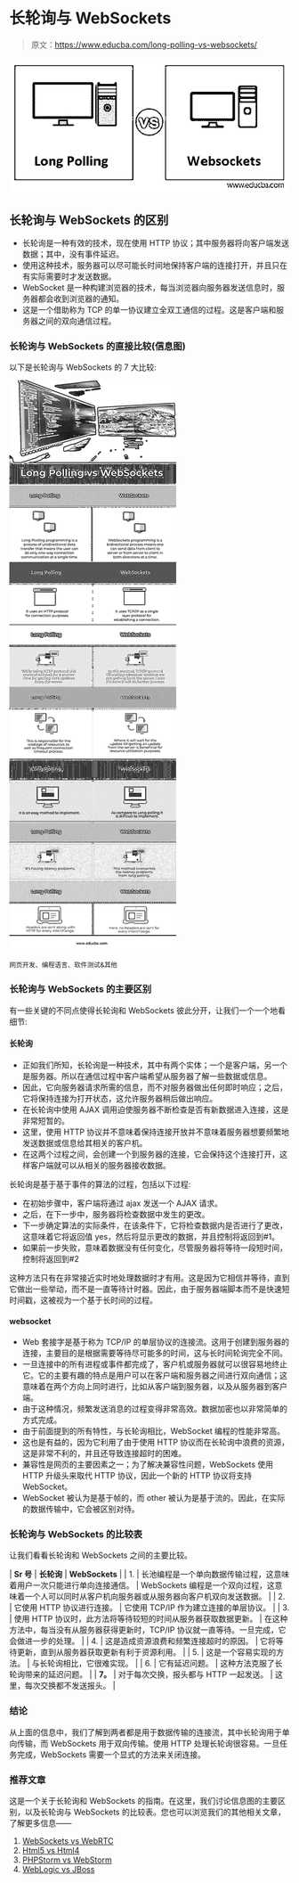 # 长轮询与 WebSockets

> 原文：<https://www.educba.com/long-polling-vs-websockets/>

![Long Polling vs WebSockets](img/544fce654bc7e5c8d24c2c7ed3860f1b.png)



## 长轮询与 WebSockets 的区别

*   长轮询是一种有效的技术，现在使用 HTTP 协议；其中服务器将向客户端发送数据；其中，没有事件延迟。
*   使用这种技术，服务器可以尽可能长时间地保持客户端的连接打开，并且只在有实际需要时才发送数据。
*   WebSocket 是一种构建浏览器的技术，每当浏览器向服务器发送信息时，服务器都会收到浏览器的通知。
*   这是一个借助称为 TCP 的单一协议建立全双工通信的过程。这是客户端和服务器之间的双向通信过程。

### 长轮询与 WebSockets 的直接比较(信息图)

以下是长轮询与 WebSockets 的 7 大比较:

![Long Polling vs WebSockets info](img/8fa9c7a07343047e517f2a332c6ef017.png)



<small>网页开发、编程语言、软件测试&其他</small>

### 长轮询与 WebSockets 的主要区别

有一些关键的不同点使得长轮询和 WebSockets 彼此分开，让我们一个一个地看细节:

#### 长轮询

*   正如我们所知，长轮询是一种技术，其中有两个实体；一个是客户端，另一个是服务器。所以在通信过程中客户端希望从服务器了解一些数据或信息。
*   因此，它向服务器请求所需的信息，而不对服务器做出任何即时响应；之后，它将保持连接为打开状态，这允许服务器稍后做出响应。
*   在长轮询中使用 AJAX 调用迫使服务器不断检查是否有新数据进入连接，这是非常短暂的。
*   这里，使用 HTTP 协议并不意味着保持连接开放并不意味着服务器想要频繁地发送数据或信息给其相关的客户机。
*   在这两个过程之间，会创建一个到服务器的连接，它会保持这个连接打开，这样客户端就可以从相关的服务器接收数据。

长轮询是基于基于事件的算法的过程，包括以下过程:

*   在初始步骤中，客户端将通过 ajax 发送一个 AJAX 请求。
*   之后，在下一步中，服务器将检查数据中发生的更改。
*   下一步确定算法的实际条件，在该条件下，它将检查数据内是否进行了更改，这意味着它将返回值 yes，然后将显示更改的数据，并且控制将返回到#1。
*   如果前一步失败，意味着数据没有任何变化，尽管服务器将等待一段短时间，控制将返回到#2

这种方法只有在非常接近实时地处理数据时才有用。这是因为它相信并等待，直到它做出一些举动，而不是一直等待计时器。因此，由于服务器端脚本而不是快速短时间戳，这被视为一个基于长时间的过程。

#### websocket

*   Web 套接字是基于称为 TCP/IP 的单层协议的连接流。这用于创建到服务器的连接，主要目的是根据需要等待尽可能多的时间，这与长时间轮询完全不同。
*   一旦连接中的所有进程或事件都完成了，客户机或服务器就可以很容易地终止它。它的主要有趣的特点是用户可以在客户端和服务器之间进行双向通信；这意味着在两个方向上同时进行，比如从客户端到服务器，以及从服务器到客户端。
*   由于这种情况，频繁发送消息的过程变得非常高效。数据加密也以非常简单的方式完成。
*   由于前面提到的所有特性，与长轮询相比，WebSocket 编程的性能非常高。
*   这也是有益的，因为它利用了由于使用 HTTP 协议而在长轮询中浪费的资源，这是非常不利的，并且还导致连接超时的困难。
*   兼容性是网页的主要因素之一；为了解决兼容性问题，WebSockets 使用 HTTP 升级头来取代 HTTP 协议，因此一个新的 HTTP 协议将支持 WebSocket。
*   WebSocket 被认为是基于帧的，而 other 被认为是基于流的。因此，在实际的数据传输中，它会被区别对待。

### 长轮询与 WebSockets 的比较表

让我们看看长轮询和 WebSockets 之间的主要比较。

| **Sr 号** | **长轮询** | **WebSockets** |
| 1. | 长池编程是一个单向数据传输过程，这意味着用户一次只能进行单向连接通信。 | WebSockets 编程是一个双向过程，这意味着一个人可以同时从客户机向服务器或从服务器向客户机双向发送数据。 |
| 2. | 它使用 HTTP 协议进行连接。 | 它使用 TCP/IP 作为建立连接的单层协议。 |
| 3. | 使用 HTTP 协议时，此方法将等待较短的时间从服务器获取数据更新。 | 在这种方法中，每当没有从服务器获得更新时，TCP/IP 协议就一直等待。一旦完成，它会做进一步的处理。 |
| 4. | 这是造成资源浪费和频繁连接超时的原因。 | 它将等待更新，直到从服务器获取更新有利于资源利用。 |
| 5. | 这是一个容易实现的方法。 | 与长轮询相比，它很难实现。 |
| 6. | 它有延迟问题。 | 这种方法克服了长轮询带来的延迟问题。 |
| **7。** | 对于每次交换，报头都与 HTTP 一起发送。 | 这里，每次交换都不发送报头。 |

### 结论

从上面的信息中，我们了解到两者都是用于数据传输的连接流，其中长轮询用于单向传输，而 WebSockets 用于双向传输。使用 HTTP 处理长轮询很容易。一旦任务完成，WebSockets 需要一个显式的方法来关闭连接。

### 推荐文章

这是一个关于长轮询和 WebSockets 的指南。在这里，我们讨论信息图的主要区别，以及长轮询与 WebSockets 的比较表。您也可以浏览我们的其他相关文章，了解更多信息——

1.  [WebSockets vs WebRTC](https://www.educba.com/websockets-vs-webrtc/)
2.  [Html5 vs Html4](https://www.educba.com/html5-vs-html4/)
3.  [PHPStorm vs WebStorm](https://www.educba.com/phpstorm-vs-webstorm/)
4.  [WebLogic vs JBoss](https://www.educba.com/weblogic-vs-jboss/)





